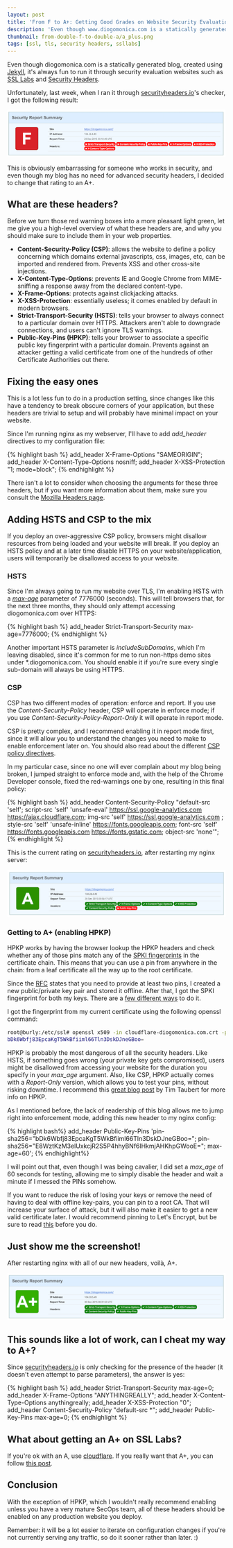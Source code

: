 ```yaml
---
layout: post
title: 'From F to A+: Getting Good Grades on Website Security Evaluations'
description: 'Even though www.diogomonica.com is a statically generated HTML blog, I took the time to go from an F on securityheaders.io to an A+.'
thumbnail: from-double-f-to-double-a/a_plus.png
tags: [ssl, tls, security headers, ssllabs]
---
```


Even though diogomonica.com is a statically generated blog, created using [Jekyll](https://jekyllrb.com), it's always fun to run it through security evaluation websites such as [SSL Labs](https://www.ssllabs.com/ssltest/) and [Security Headers](https://securityheaders.io).

Unfortunately, last week, when I ran it through [securityheaders.io](https://securityheaders.io)'s checker, I got the following result:

<img src="/images/from-double-f-to-double-a/f_rating_on_security_headers.png"/>

This is obviously embarrassing for someone who works in security, and even though my blog has no need for advanced security headers, I decided to change that rating to an A+.

## What are these headers?

Before we turn those red warning boxes into a more pleasant light green, let me give you a high-level overview of what these headers are, and why you should make sure to include them in your web properties.

- **Content-Security-Policy (CSP)**: allows the website to define a policy concerning which domains external javascripts, css, images, etc, can be imported and rendered from. Prevents XSS and other cross-site injections.
- **X-Content-Type-Options**: prevents IE and Google Chrome from MIME-sniffing a response away from the declared content-type.
- **X-Frame-Options**: protects against clickjacking attacks.
- **X-XSS-Protection**: essentially useless; it comes enabled by default in modern browsers.
- **Strict-Transport-Security (HSTS)**: tells your browser to always connect to a particular domain over HTTPS. Attackers aren't able to downgrade connections, and users can't ignore TLS warnings. 
- **Public-Key-Pins (HPKP)**: tells your browser to associate a specific public key fingerprint with a particular domain. Prevents against an attacker getting a valid certificate from one of the hundreds of other Certificate Authorities out there.


## Fixing the easy ones

This is a lot less fun to do in a production setting, since changes like this have a tendency to break obscure corners of your application, but these headers are trivial to setup and will probably have minimal impact on your website.

Since I'm running nginx as my webserver, I'll have to add *add_header* directives to my configuration file:

{% highlight bash %}
add_header X-Frame-Options "SAMEORIGIN";
add_header X-Content-Type-Options nosniff;
add_header X-XSS-Protection "1; mode=block";
{% endhighlight %}

There isn't a lot to consider when choosing the arguments for these three headers, but if you want more information about them, make sure you consult the [Mozilla Headers page](https://developer.mozilla.org/en-US/docs/Web/HTTP/Headers).

## Adding HSTS and CSP to the mix

If you deploy an over-aggressive CSP policy, browsers might disallow resources from being loaded and your website will break. If you deploy an HSTS policy and at a later time disable HTTPS on your website/application, users will temporarily be disallowed access to your website.

### HSTS

Since I'm always going to run my website over TLS, I'm enabling HSTS with a [*max-age*](https://developer.mozilla.org/en-US/docs/Web/Security/HTTP_strict_transport_security) parameter of 7776000 (seconds). This will tell browsers that, for the next three months, they should only attempt accessing diogomonica.com over HTTPS:

{% highlight bash %}
add_header Strict-Transport-Security max-age=7776000;
{% endhighlight %}

Another important HSTS parameter is *includeSubDomains*, which I'm leaving disabled, since it's common for me to run non-https demo sites under *.diogomonica.com. You should enable it if you're sure every single sub-domain will always be using HTTPS.

### CSP

CSP has two different modes of operation: enforce and report. If you use the *Content-Security-Policy* header, CSP will operate in enforce mode; if you use *Content-Security-Policy-Report-Only* it will operate in report mode.

CSP is pretty complex, and I recommend enabling it in report mode first, since it will allow you to understand the changes you need to make to enable enforcement later on. You should also read about the different [CSP policy directives](https://developer.mozilla.org/en-US/docs/Web/Security/CSP/CSP_policy_directives).

In my particular case, since no one will ever complain about my blog being broken, I jumped straight to enforce mode and, with the help of the Chrome Developer console, fixed the red-warnings one by one, resulting in this final policy:

{% highlight bash %}
add_header Content-Security-Policy "default-src 'self'; 
script-src 'self' 'unsafe-eval' https://ssl.google-analytics.com https://ajax.cloudflare.com; 
img-src 'self' https://ssl.google-analytics.com ; 
style-src 'self' 'unsafe-inline' https://fonts.googleapis.com; 
font-src 'self' https://fonts.googleapis.com https://fonts.gstatic.com; 
object-src 'none'";
{% endhighlight %}

This is the current rating on [securityheaders.io](https://securityheaders.io), after restarting my nginx server:

<img src="/images/from-double-f-to-double-a/all_green_but_one.png"/>

### Getting to A+ (enabling HPKP)

HPKP works by having the browser lookup the HPKP headers and check whether any of those pins match any of the [SPKI fingerprints](https://raymii.org/s/articles/HTTP_Public_Key_Pinning_Extension_HPKP.html) in the certificate chain. This means that you can use a pin from anywhere in the chain: from a leaf certificate all the way up to the root certificate.

Since the [RFC](https://tools.ietf.org/html/rfc7469) states that you need to provide at least two pins, I created a new public/private key pair and stored it offline. After that, I got the SPKI fingerprint for both my keys. There are a [few different ways](https://developer.mozilla.org/en-US/docs/Web/Security/Public_Key_Pinning) to do it.

I got the fingerprint from my current certificate using the following openssl command:

```bash
root@burly:/etc/ssl# openssl x509 -in cloudflare-diogomonica.com.crt -pubkey -noout | openssl rsa -pubin -outform der | openssl dgst -sha256 -binary | base64
bDk6Wbfj83EpcaKgT5WkBfiiml66Tln3DskDJneGBoo=
```

HPKP is probably the most dangerous of all the security headers. Like HSTS, if something goes wrong (your private key gets compromised), users might be disallowed from accessing your website for the duration you specify in your *max_age* argument. Also, like CSP, HPKP actually comes with a *Report-Only* version, which allows you to test your pins, without risking downtime. I recommend this [great blog post](https://timtaubert.de/blog/2014/10/http-public-key-pinning-explained/) by Tim Taubert for more info on HPKP.

As I mentioned before, the lack of readership of this blog allows me to jump right into enforcement mode, adding this new header to my nginx config:

{% highlight bash%}
add_header Public-Key-Pins 'pin-sha256="bDk6Wbfj83EpcaKgT5WkBfiiml66Tln3DskDJneGBoo="; pin-sha256="E8WztKzM3elUxkcjR2S5P4hhyBNf6lHkmjAHKhpGWooE="; max-age=60';
{% endhighlight%}

I will point out that, even though I was being cavalier, I did set a *max_age* of 60 seconds for testing, allowing me to simply disable the header and wait a minute if I messed the PINs somehow.

If you want to reduce the risk of losing your keys or remove the need of having to deal with offline key-pairs, you can pin to a root CA. That will increase your surface of attack, but it will also make it easier to get a new valid certificate later. I would recommend pinning to Let's Encrypt, but be sure to read [this](https://community.letsencrypt.org/t/hpkp-best-practices-if-you-choose-to-implement/4625) before you do.

## Just show me the screenshot!

After restarting nginx with all of our new headers, voilà, A+.

<img src="/images/from-double-f-to-double-a/securityheaders_a_plus.png"/>

## This sounds like a lot of work, can I cheat my way to A+?

Since [securityheaders.io](https://securityheaders.io) is only checking for the presence of the header (it doesn't even attempt to parse parameters), the answer is yes:

{% highlight bash %}
add_header Strict-Transport-Security max-age=0;
add_header X-Frame-Options "ANYTHINGREALLY";
add_header X-Content-Type-Options anythingreally;
add_header X-XSS-Protection "0";
add_header Content-Security-Policy "default-src *";
add_header Public-Key-Pins max-age=0;
{% endhighlight %}

## What about getting an A+ on SSL Labs?

If you're ok with an A, use [cloudflare](https://cloudflare.com). If you really want that A+, you can follow [this post](https://sethvargo.com/getting-an-a-plus-on-qualys-ssl-labs-tester/).

## Conclusion

With the exception of HPKP, which I wouldn't really recommend enabling unless you have a very mature SecOps team, all of these headers should be enabled on any production website you deploy.

Remember: it will be a lot easier to iterate on configuration changes if you're not currently serving any traffic, so do it sooner rather than later. :)
